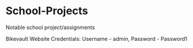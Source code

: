 # School-Projects
Notable school project/assignments

Bikevault Website Credentials: Username - admin, Password - Password1
